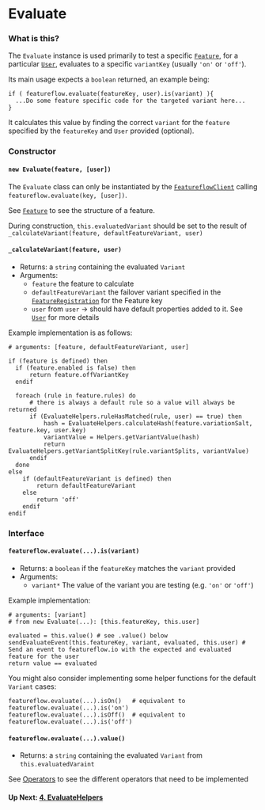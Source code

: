 # Evaluate
### What is this?
The `Evaluate` instance is used primarily to test a specific [`Feature`](./objects/Feature.md), for a particular [`User`](./objects/User.md), 
evaluates to a specific `variantKey` (usually `'on'` or `'off'`).
 
Its main usage expects a `boolean` returned, an example being: 
```
if ( featureflow.evaluate(featureKey, user).is(variant) ){
  ...Do some feature specific code for the targeted variant here...
}
``` 

It calculates this value by finding the correct `variant` for the `feature` specified by the `featureKey`
 and `User` provided (optional).
### Constructor
#### `new Evaluate(feature, [user])`
The `Evaluate` class can only be instantiated by the [`FeatureflowClient`]('./2.FeatureflowClient.md) calling `featureflow.evaluate(key, [user])`.

See [`Feature`](./objects/Feature.md) to see the structure of a feature.

During construction, `this.evaluatedVariant` should be set to the result of `_calculateVariant(feature, defaultFeatureVariant, user)`

#### `_calculateVariant(feature, user)`
- Returns: a `string` containing the evaluated `Variant`
- Arguments: 
  - `feature` the feature to calculate
  - `defaultFeatureVariant` the failover variant specified in the [`FeatureRegistration`](./objects/FeatureRegistration.md) for the Feature key
  - `user` from `user` -> should have default properties added to it. See [`User`](./objects/User.md) for more details
  
Example implementation is as follows:
```
# arguments: [feature, defaultFeatureVariant, user]

if (feature is defined) then
  if (feature.enabled is false) then
      return feature.offVariantKey
  endif
  
  foreach (rule in feature.rules) do
      # there is always a default rule so a value will always be returned
      if (EvaluateHelpers.ruleHasMatched(rule, user) == true) then
          hash = EvaluateHelpers.calculateHash(feature.variationSalt, feature.key, user.key)
          variantValue = Helpers.getVariantValue(hash)
          return EvaluateHelpers.getVariantSplitKey(rule.variantSplits, variantValue) 
      endif
  done
else
    if (defaultFeatureVariant is defined) then
        return defaultFeatureVariant
    else
        return 'off'
    endif
endif
``` 

### Interface
#### `featureflow.evaluate(...).is(variant)`
- Returns: a `boolean` if the `featureKey` matches the `variant` provided
- Arguments:
  - `variant*` The value of the variant you are testing (e.g. `'on'` or `'off'`)
  
Example implementation:
```
# arguments: [variant]
# from new Evaluate(...): [this.featureKey, this.user]

evaluated = this.value() # see .value() below
sendEvaluateEvent(this.featureKey, variant, evaluated, this.user) # Send an event to featureflow.io with the expected and evaluated feature for the user
return value == evaluated
```

You might also consider implementing some helper functions for the default `Variant` cases:
```
featureflow.evaluate(...).isOn()   # equivalent to featureflow.evaluate(...).is('on')
featureflow.evaluate(...).isOff()  # equivalent to featureflow.evaluate(...).is('off')
```
  
  
#### `featureflow.evaluate(...).value()`
- Returns: a `string` containing the evaluated `Variant` from `this.evaluatedVaraint`


See [Operators](./5.Operators.md) to see the different operators that need to be implemented

#### Up Next: [4. EvaluateHelpers](./4.EvaluateHelpers.md)

